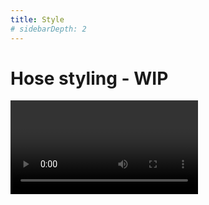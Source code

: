 ```yaml
---
title: Style
# sidebarDepth: 2
---
```


# Hose styling - WIP

<Video url="https://www.youtube.com/embed/wTumec0YZzk" />


## Preset library

<Screenshot 
    url="/timelord/DurationRoll.gif" 
    alt="Frame duration" 
    width="540px"
    center />


Modeled after the **Effects & Presets** panel in Ae, the Preset library displays all installed presets. Presets are simply `.ffx` files and can belong to 2 types that live together in the preset library:

<Screenshot
    url="/rubberhose3/icon/style-icon.svg"
    alt="Style preset"
    toolbar
    width="30px" />

### Style presets 

How a hose looks

<Screenshot
    url="/rubberhose3/icon/bend-icon.svg"
    alt="Bend preset"
    toolbar
    width="30px" />

### Bend presets

How a hose bends

<br/>


### What is a Style preset?

Hoses are built on shape layers and a style preset is a combination of:

- Various shape layer elements (strokes, fills, trims, ellipses, etc)
- Layer styles
- Effects

Styles are used to change the appearance of a hose layer from a bendy line to something custom. A collection of styles are included with Rubberhose 3, and new styles may be installed and shared.

### What is a Bend preset?

The way a hose bends is defined by the [Hose controls](build.html#hose-controls). A Bend preset is a collection of pseudo effects and values that quickly shape how a hose bends. These presets do not affect the visual appearance (color, thickness, etc) of a hose, may apply:

- The number of bends
- Their roundness
- Parametric animation of bends
- Additional expression controls

Bend presets *do not* adjust the Hose length or Realism values


## Included presets

<ImageGrid :tiles="[
    {
        name: 'Tapered hose',
        text: 'The most requested feature in RubberHose history. The Tapered Hose is the simple way to add shape variety to arms and legs. The fat end may be shifted by to the opposite end with a negative value in Taper %.',
        url:'/rubberhose2/styles-taper.png'
    },
    {
        name: 'Basic hose',
        text: 'Standard hose that is created by default. Sometimes you need to reset everything.',
        url: '/rubberhose2/styles-basic.png'
    },
    {
        name: 'Edge highlight',
        text: 'Highlight created with an Offset Paths, Trim Paths, and Dashed Stroke. Highlight dashes may be customized.',
        url: '/rubberhose2/styles-edge.png'
    },
    {
        name: 'Finger nail',
        text: 'Tap on those rectangle devices without any extra layers. Adjust the location of the fingernail and it follows the animation. Nail and finger colors are changed with the hose Fill as Stroke colors.',
        url: '/rubberhose2/styles-fingernail.png'
    },
    {
        name: 'Gradient',
        text: 'Simple gradient, complex gradient, that\'s up to you. The age of the single color hose is over thanks to the almighty Kyle Martinez. The ends of a gradient track to the controller points and colors may be added as needed. ',
        url: '/rubberhose2/styles-gradient.png'
    },
    {
        name: 'Popeye',
        text: 'For you youngsters who do not know, Popeye was this super strong dude who got hype on some spinach and had weird looking arms. This one is named after him. Inspired by cool stuff from Simon Tibbs.',
        url: '/rubberhose2/styles-popeye.png'
    },
    {
        name: 'Flat / round',
        text: 'Single layer hoses must be either Round or Flat ended. Sometimes you need pants or shorts and now that\'s easy. Remember, styles can be layered by holding ALT and clicking Apply.',
        url: '/rubberhose2/styles-flat-round.png'
    },
    {
        name: 'Round / flat',
        text: 'The exact same as Round-Start Flat-End, but in reverse',
        url: '/rubberhose2/styles-round-flat.png'
    },
    {
        name: 'Tight pants',
        text: 'Based on the Tapered Hose style with some extra controls to create a layered pants effect. The length of the pants can be shortened to create shorts.',
        url: '/rubberhose2/styles-tight-pants.png'
    },
    {
        name: 'Track suit',
        text: 'Break it up, break it up, break it up, break down.',
        url: '/rubberhose2/styles-tracksuit.png'
    },
    {
        name: 'TwoTone',
        text: 'Simple hose shape with additional color styling. The color variation is created by two layers of the same color and a Color Dodge blend mode. Manual adjustment is all you chief.',
        url: '/rubberhose2/styles-twotone.png'
    },
    {
        name: 'TwoTone dash',
        text: 'Stylistic alternate of TwoTone.',
        url: '/rubberhose2/styles-twotone-dash.png'
    },
    ]" />


<Screenshot
    url="/rubberhose3/icon/save-style.svg"
    alt="Save style"
    toolbar />

## Save preset

Reusing a carefully designed style or bend preset is an effective way to speed up future work.

Select a hose and click **Save Preset**. A **Save Animation Preset as:** dialog will open. Select where to save. You will probably see a warning like this informing you that you are saving a preset outside of the Ae presets folder. That's exactly what we are doing.

<Screenshot
    url="/timelord/DurationRoll.gif"
    alt="Frame duration"
    width="540px"
    center />


We recommend saving to the `/Rubberhose 3` Presets folder but feel free to save it somewhere else if you want to share the preset.

The Presets will reload automatically and any new files will now be visible in the presets library.

<Screenshot
    url="/rubberhose3/icon/copy-style.svg"
    alt="Copy style"
    toolbar />

## Copy style

If you make small changes to a style but not enough to save as a new preset file. Use copy/paste to quickly apply styles between legs, arms and other characters.

Select a hose and click **Copy style**. The **Paste style** button will light up with the name of the style.

<Screenshot
    url="/rubberhose3/icon/paste-style.svg"
    alt="Paste style"
    toolbar />

## Paste style

Once a style is copied into the Rubberhose 3 style clipboard it will be available to paste onto additional hoses. This clipboard is discrete from the Adobe or system clipboard and will not be overwritten.

Closing and reopening the panel, or right-click > Reload panel will clear this style clipboard.

## Installing presets

Additional style and bend presets may be installed by pasting `.ffx` files in the presets folder on disk, then **Reload Styles** or reopen the Rubberhose 3 panel.

Locate the presets folder by right clicking the panel > **Open styles folder.**

- **Win**: `C:\Program Files (x86)\Common Files\BattleAxe\Rubberhose3\styles\`
- **Mac**: `/Users/**username**/Library/Application Support/BattleAxe/Rubberhose3/styles/`
  - Open the `/Library/` folder by switching to Finder and opening the top **Go** menu. Hold the **Option** key and **Library** will appear.


### Organizing presets

<Screenshot
    url="/timelord/DurationRoll.gif"
    alt="Frame duration"
    width="540px"
    center />

Preset files and folders within the library folder are organized alphabetically. Changes to the files and folders in the library will be reflected after `right-click > Reload Styles`.

::: tip Overwriting the default hose

When a new hose is created it will apply the **Rubberhose 3/Basic hose.ffx** style preset. So if you have a style you would like to use as default, save it and overwrite this **Basic Hose** file.
:::

### Resetting the included styles

The included styles live in the **Rubberhose 3** folder. To reset the included styles simply delete this folder and right click the panel > Reload styles. The included styles will be rebuilt.

